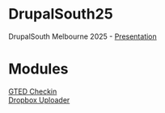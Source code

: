 # DrupalSouth25
DrupalSouth Melbourne 2025 - [Presentation](https://docs.google.com/presentation/d/e/2PACX-1vT1sx7u2-jCpXhjU1eJ5mFT8LC3Sqlp8ZgXIUlZnHqDBOs0bVwBpfDEb665-1xJ1WSitIirprooBB-K/pub?start=false&loop=false&delayms=3000)

# Modules
[GTED Checkin](https://github.gatech.edu/jkriigel3/gted_checkin/releases)  
[Dropbox Uploader](https://github.gatech.edu/jkriigel3/dropbox_file_uploader/releases)
